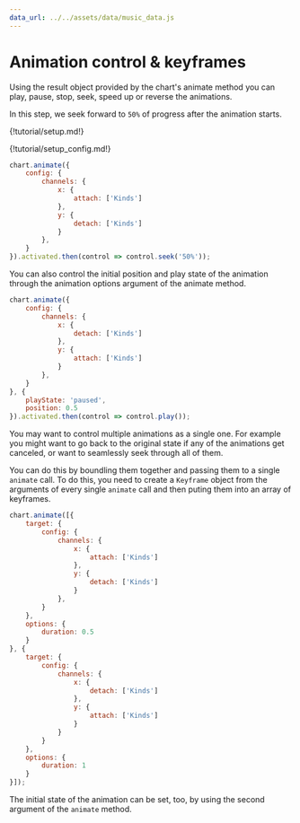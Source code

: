 ```yaml
---
data_url: ../../assets/data/music_data.js
---
```


# Animation control & keyframes

Using the result object provided by the chart's animate method you can play,
pause, stop, seek, speed up or reverse the animations.

In this step, we seek forward to `50%` of progress after the animation starts.

<div id="tutorial_01"></div>

{!tutorial/setup.md!}

{!tutorial/setup_config.md!}


```javascript
chart.animate({
    config: {
        channels: {
            x: {
                attach: ['Kinds']
            },
            y: {
                detach: ['Kinds']
            }
        },
    }
}).activated.then(control => control.seek('50%'));
```

You can also control the initial position and play state of the animation
through the animation options argument of the animate method.

<div id="tutorial_02"></div>

```javascript
chart.animate({
    config: {
        channels: {
            x: {
                detach: ['Kinds']
            },
            y: {
                attach: ['Kinds']
            }
        },
    }
}, {
    playState: 'paused',
    position: 0.5
}).activated.then(control => control.play());
```

You may want to control multiple animations as a single one. For example you
might want to go back to the original state if any of the animations get
canceled, or want to seamlessly seek through all of them.

You can do this by boundling them together and passing them to a single
`animate` call. To do this, you need to create a `Keyframe` object from the
arguments of every single `animate` call and then puting them into an array of
keyframes.

<div id="tutorial_03"></div>

```javascript
chart.animate([{
    target: {
        config: {
            channels: {
                x: {
                    attach: ['Kinds']
                },
                y: {
                    detach: ['Kinds']
                }
            },
        }
    },
    options: {
        duration: 0.5
    }
}, {
    target: {
        config: {
            channels: {
                x: {
                    detach: ['Kinds']
                },
                y: {
                    attach: ['Kinds']
                }
            }
        }
    },
    options: {
        duration: 1
    }
}]);
```

The initial state of the animation can be set, too, by using the second argument
of the `animate` method.

<script src="../animation_control_keyframes.js"></script>
